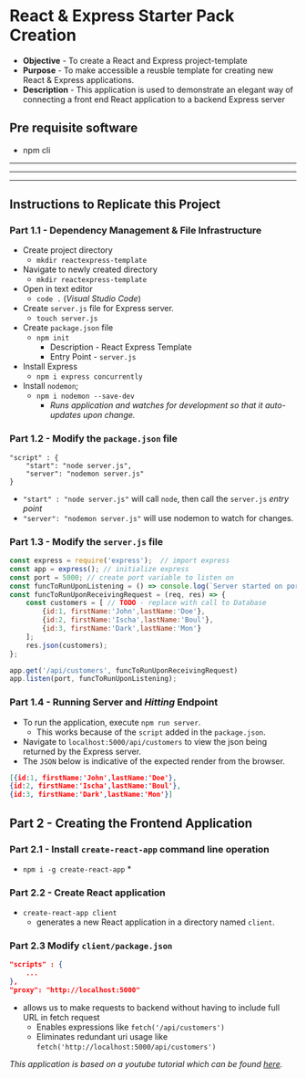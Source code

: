 # React & Express Starter Pack Creation
* **Objective** - To create a React and Express project-template
* **Purpose** - To make accessible a reusble template for creating new React & Express applications.
* **Description** - This application is used to demonstrate an elegant way of connecting a front end React application to a backend Express server

## Pre requisite software
* npm cli

<hr><hr><hr>

## Instructions to Replicate this Project


### Part 1.1 - Dependency Management & File Infrastructure
* Create project directory
    * `mkdir reactexpress-template`
* Navigate to newly created directory
    * `mkdir reactexpress-template`
* Open in text editor
    * `code .` (_Visual Studio Code_)
* Create `server.js` file for Express server.
    * `touch server.js`
* Create `package.json` file
    * `npm init`
        * Description - React Express Template
        * Entry Point - `server.js`
* Install Express
    * `npm i express concurrently`
* Install `nodemon`;
    * `npm i nodemon --save-dev`
        * _Runs application and watches for development so that it auto-updates upon change._

### Part 1.2 - Modify the `package.json` file
```
"script" : {
    "start": "node server.js",
    "server": "nodemon server.js"
}
```
* `"start" : "node server.js"` will call `node`, then call the `server.js` _entry point_
* `"server": "nodemon server.js"` will use nodemon to watch for changes.

### Part 1.3 - Modify the `server.js` file

```javascript
const express = require('express');  // import express
const app = express(); // initialize express
const port = 5000; // create port variable to listen on
const funcToRunUponListening = () => console.log(`Server started on port ${port}`);
const funcToRunUponReceivingRequest = (req, res) => {
    const customers = [ // TODO - replace with call to Database
        {id:1, firstName:'John',lastName:'Doe'},
        {id:2, firstName:'Ischa',lastName:'Boul'},
        {id:3, firstName:'Dark',lastName:'Mon'}
    ];
    res.json(customers);
};

app.get('/api/customers', funcToRunUponReceivingRequest)
app.listen(port, funcToRunUponListening);
```


### Part 1.4 - Running Server and _Hitting_ Endpoint
* To run the application, execute `npm run server`.
    * This works because of the `script` added in the `package.json`.
* Navigate to `localhost:5000/api/customers` to view the json being returned by the Express server.
* The `JSON` below is indicative of the expected render from the browser.

```JSON
[{id:1, firstName:'John',lastName:'Doe'},
{id:2, firstName:'Ischa',lastName:'Boul'},
{id:3, firstName:'Dark',lastName:'Mon'}]
```


## Part 2 - Creating the Frontend Application

### Part 2.1 - Install `create-react-app` command line operation
* `npm i -g create-react-app`
    * 

### Part 2.2 - Create React application
* `create-react-app client`
    * generates a new React application in a directory named `client`.


### Part 2.3 Modify `client/package.json`

```JSON
"scripts" : {
    ...
},
"proxy": "http://localhost:5000"
```

* allows us to make requests to backend without having to include full URL in fetch request
    * Enables expressions like `fetch('/api/customers')`
    * Eliminates redundant uri usage like `fetch('http://localhost:5000/api/customers')`

_This application is based on a youtube tutorial which can be found [here](https://www.youtube.com/watch?v=v0t42xBIYIs)._